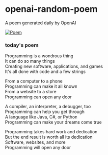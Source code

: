 
# openai-random-poem
 A poem generated daily by OpenAI

[![Poem](https://github.com/fbiego/openai-random-poem/actions/workflows/main.yml/badge.svg)](https://github.com/fbiego/openai-random-poem/actions/workflows/main.yml)

### today's poem  
  
Programming is a wondrous thing  
It can do so many things  
Creating new software, applications, and games  
It's all done with code and a few strings  
  
From a computer to a phone  
Programming can make it all known  
From a website to a store  
Programming can open any door  
  
A compiler, an interpreter, a debugger, too  
Programming can help you get through  
A language like Java, C#, or Python  
Programming can make your dreams come true  
  
Programming takes hard work and dedication  
But the end result is worth all its dedication  
Software, websites, and more  
Programming will open any door